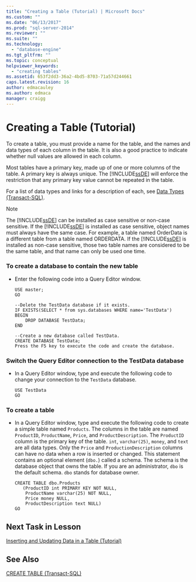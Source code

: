 ```yaml
---
title: "Creating a Table (Tutorial) | Microsoft Docs"
ms.custom: ""
ms.date: "06/13/2017"
ms.prod: "sql-server-2014"
ms.reviewer: ""
ms.suite: ""
ms.technology: 
  - "database-engine"
ms.tgt_pltfrm: ""
ms.topic: conceptual
helpviewer_keywords: 
  - "creating tables"
ms.assetid: 653f2dd3-36a2-4bd5-8703-71a57d244661
caps.latest.revision: 16
author: edmacauley
ms.author: edmaca
manager: craigg
---
```

# Creating a Table (Tutorial)
  To create a table, you must provide a name for the table, and the names and data types of each column in the table. It is also a good practice to indicate whether null values are allowed in each column.  
  
 Most tables have a primary key, made up of one or more columns of the table. A primary key is always unique. The [!INCLUDE[ssDE](../includes/ssde-md.md)] will enforce the restriction that any primary key value cannot be repeated in the table.  
  
 For a list of data types and links for a description of each, see [Data Types &#40;Transact-SQL&#41;](/sql/t-sql/data-types/data-types-transact-sql).  
  
> [!NOTE]  
>  The [!INCLUDE[ssDE](../includes/ssde-md.md)] can be installed as case sensitive or non-case sensitive. If the [!INCLUDE[ssDE](../includes/ssde-md.md)] is installed as case sensitive, object names must always have the same case. For example, a table named OrderData is a different table from a table named ORDERDATA. If the [!INCLUDE[ssDE](../includes/ssde-md.md)] is installed as non-case sensitive, those two table names are considered to be the same table, and that name can only be used one time.  
  
### To create a database to contain the new table  
  
-   Enter the following code into a Query Editor window.  
  
    ```  
    USE master;  
    GO  
  
    --Delete the TestData database if it exists.  
    IF EXISTS(SELECT * from sys.databases WHERE name='TestData')  
    BEGIN  
        DROP DATABASE TestData;  
    END  
  
    --Create a new database called TestData.  
    CREATE DATABASE TestData;  
    Press the F5 key to execute the code and create the database.  
    ```  
  
### Switch the Query Editor connection to the TestData database  
  
-   In a Query Editor window, type and execute the following code to change your connection to the `TestData` database.  
  
    ```  
    USE TestData  
    GO  
    ```  
  
### To create a table  
  
-   In a Query Editor window, type and execute the following code to create a simple table named `Products`. The columns in the table are named `ProductID`, `ProductName`, `Price`, and `ProductDescription`. The `ProductID` column is the primary key of the table. `int`, `varchar(25)`, `money`, and `text` are all data types. Only the `Price` and `ProductionDescription` columns can have no data when a row is inserted or changed. This statement contains an optional element (`dbo.`) called a schema. The schema is the database object that owns the table. If you are an administrator, `dbo` is the default schema. `dbo` stands for database owner.  
  
    ```  
    CREATE TABLE dbo.Products  
       (ProductID int PRIMARY KEY NOT NULL,  
        ProductName varchar(25) NOT NULL,  
        Price money NULL,  
        ProductDescription text NULL)  
    GO  
    ```  
  
## Next Task in Lesson  
 [Inserting and Updating Data in a Table &#40;Tutorial&#41;](../t-sql/lesson-1-3-inserting-and-updating-data-in-a-table.md)  
  
## See Also  
 [CREATE TABLE &#40;Transact-SQL&#41;](/sql/t-sql/statements/create-table-transact-sql)  
  
  
